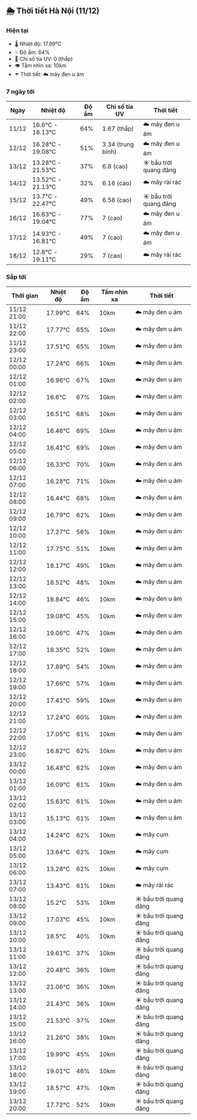 ## 🌦️ Thời tiết Hà Nội (11/12)

### Hiện tại

- 🌡️ Nhiệt độ: 17.99℃
- 💦 Độ ẩm: 64%
- 🌟 Chỉ số tia UV: 0 (thấp)
- 👁️ Tầm nhìn xa: 10km
- ☂️ Thời tiết: ☁️ mây đen u ám

### 7 ngày tới

| Ngày | Nhiệt độ | Độ ẩm | Chỉ số tia UV | Thời tiết |
| --- | --- | --- | --- | --- |
| 11/12 | 16.6℃ - 18.13℃ | 64% | 1.67 (thấp) | ☁️ mây đen u ám |
| 12/12 | 16.28℃ - 19.08℃ | 51% | 3.34 (trung bình) | ☁️ mây đen u ám |
| 13/12 | 13.28℃ - 21.53℃ | 37% | 6.8 (cao) | ☀️ bầu trời quang đãng |
| 14/12 | 13.52℃ - 21.13℃ | 32% | 6.16 (cao) | ☁️ mây rải rác |
| 15/12 | 13.7℃ - 22.47℃ | 49% | 6.58 (cao) | ☀️ bầu trời quang đãng |
| 16/12 | 16.63℃ - 19.04℃ | 77% | 7 (cao) | ☁️ mây đen u ám |
| 17/12 | 14.93℃ - 16.81℃ | 49% | 7 (cao) | ☁️ mây đen u ám |
| 18/12 | 12.8℃ - 19.11℃ | 29% | 7 (cao) | ☁️ mây rải rác |

### Sắp tới

| Thời gian | Nhiệt độ | Độ ẩm | Tầm nhìn xa | Thời tiết |
| --- | --- | --- | --- | --- |
| 11/12 21:00 | 17.99℃ | 64% | 10km | ☁️ mây đen u ám |
| 11/12 22:00 | 17.77℃ | 65% | 10km | ☁️ mây đen u ám |
| 11/12 23:00 | 17.51℃ | 65% | 10km | ☁️ mây đen u ám |
| 12/12 00:00 | 17.24℃ | 66% | 10km | ☁️ mây đen u ám |
| 12/12 01:00 | 16.96℃ | 67% | 10km | ☁️ mây đen u ám |
| 12/12 02:00 | 16.6℃ | 67% | 10km | ☁️ mây đen u ám |
| 12/12 03:00 | 16.51℃ | 68% | 10km | ☁️ mây đen u ám |
| 12/12 04:00 | 16.46℃ | 69% | 10km | ☁️ mây đen u ám |
| 12/12 05:00 | 16.41℃ | 69% | 10km | ☁️ mây đen u ám |
| 12/12 06:00 | 16.33℃ | 70% | 10km | ☁️ mây đen u ám |
| 12/12 07:00 | 16.28℃ | 71% | 10km | ☁️ mây đen u ám |
| 12/12 08:00 | 16.44℃ | 68% | 10km | ☁️ mây đen u ám |
| 12/12 09:00 | 16.79℃ | 62% | 10km | ☁️ mây đen u ám |
| 12/12 10:00 | 17.27℃ | 56% | 10km | ☁️ mây đen u ám |
| 12/12 11:00 | 17.75℃ | 51% | 10km | ☁️ mây đen u ám |
| 12/12 12:00 | 18.17℃ | 49% | 10km | ☁️ mây đen u ám |
| 12/12 13:00 | 18.52℃ | 48% | 10km | ☁️ mây đen u ám |
| 12/12 14:00 | 18.84℃ | 46% | 10km | ☁️ mây đen u ám |
| 12/12 15:00 | 19.08℃ | 45% | 10km | ☁️ mây đen u ám |
| 12/12 16:00 | 19.06℃ | 47% | 10km | ☁️ mây đen u ám |
| 12/12 17:00 | 18.35℃ | 52% | 10km | ☁️ mây đen u ám |
| 12/12 18:00 | 17.89℃ | 54% | 10km | ☁️ mây đen u ám |
| 12/12 19:00 | 17.66℃ | 57% | 10km | ☁️ mây đen u ám |
| 12/12 20:00 | 17.41℃ | 59% | 10km | ☁️ mây đen u ám |
| 12/12 21:00 | 17.24℃ | 60% | 10km | ☁️ mây đen u ám |
| 12/12 22:00 | 17.05℃ | 61% | 10km | ☁️ mây đen u ám |
| 12/12 23:00 | 16.82℃ | 62% | 10km | ☁️ mây đen u ám |
| 13/12 00:00 | 16.48℃ | 62% | 10km | ☁️ mây đen u ám |
| 13/12 01:00 | 16.09℃ | 61% | 10km | ☁️ mây đen u ám |
| 13/12 02:00 | 15.63℃ | 61% | 10km | ☁️ mây đen u ám |
| 13/12 03:00 | 15.13℃ | 61% | 10km | ☁️ mây đen u ám |
| 13/12 04:00 | 14.24℃ | 62% | 10km | ☁️ mây cụm |
| 13/12 05:00 | 13.64℃ | 62% | 10km | ☁️ mây cụm |
| 13/12 06:00 | 13.28℃ | 62% | 10km | ☁️ mây cụm |
| 13/12 07:00 | 13.43℃ | 61% | 10km | ☁️ mây rải rác |
| 13/12 08:00 | 15.2℃ | 53% | 10km | ☀️ bầu trời quang đãng |
| 13/12 09:00 | 17.03℃ | 45% | 10km | ☀️ bầu trời quang đãng |
| 13/12 10:00 | 18.5℃ | 40% | 10km | ☀️ bầu trời quang đãng |
| 13/12 11:00 | 19.61℃ | 37% | 10km | ☀️ bầu trời quang đãng |
| 13/12 12:00 | 20.48℃ | 36% | 10km | ☀️ bầu trời quang đãng |
| 13/12 13:00 | 21.06℃ | 36% | 10km | ☀️ bầu trời quang đãng |
| 13/12 14:00 | 21.43℃ | 36% | 10km | ☀️ bầu trời quang đãng |
| 13/12 15:00 | 21.53℃ | 37% | 10km | ☀️ bầu trời quang đãng |
| 13/12 16:00 | 21.26℃ | 38% | 10km | ☀️ bầu trời quang đãng |
| 13/12 17:00 | 19.99℃ | 45% | 10km | ☀️ bầu trời quang đãng |
| 13/12 18:00 | 19.01℃ | 46% | 10km | ☀️ bầu trời quang đãng |
| 13/12 19:00 | 18.57℃ | 47% | 10km | ☀️ bầu trời quang đãng |
| 13/12 20:00 | 17.72℃ | 52% | 10km | ☀️ bầu trời quang đãng |
